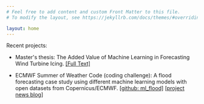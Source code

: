 ```yaml
---
# Feel free to add content and custom Front Matter to this file.
# To modify the layout, see https://jekyllrb.com/docs/themes/#overriding-theme-defaults

layout: home
---
```



Recent projects:

- Master's thesis: The Added Value of Machine Learning in Forecasting Wind Turbine Icing. [[Full Text]](https://www.researchgate.net/publication/338015101_The_Added_Value_of_Machine_Learning_in_Forecasting_Wind_Turbine_Icing)

- ECMWF Summer of Weather Code (coding challenge): A flood forecasting case study using different machine learning models with open datasets from Copernicus/ECMWF. [[github: ml_flood]](https://github.com/esowc/ml_flood)  [[project news blog]](https://matehiw-project.github.io)
